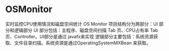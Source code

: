 # OSMonitor
实时监控CPU使用情况和磁盘空间统计
OS Monitor 项目结构分为两部分：UI 部分和逻辑部分
UI 部分包括：主程序、磁盘空间扫描 Tab 页、CPU占有率 Tab 页、Controller。UI部分是通过 javafx来实现
逻辑部分主要包括：系统资源获取、文件目录扫描。系统资源是通过OperatingSystemMXBean 来获取。

